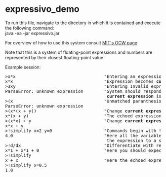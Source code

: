 # expressivo_demo
To run this file, navigate to the directory in which it is contained and execute the following command:<br>
java -ea -jar expressivo.jar

For overview of how to use this system consult <a href="https://ocw.mit.edu/ans7870/6/6.005/s16/psets/ps3/#overview">MIT's OCW page</a>

Note that this is a system of floating-point expressions and numbers are represented by their closest floating-point value.

Example session:
<pre>
>x*x                                  "Entering an expression"
x*x                                   "Expression becomes <b>current expression</b> and is echoed back"
>3xy                                  "Entering Invalid expression"
ParseError: unknown expression        "System should respond by printing an error message of some sort. Note that
                                       <b>current expression</b> is not updated."
>(x                                   "Unmatched paranthesis"
ParseError: unknown expression
>(x*(x + y))                          "Change <b>current expression</b>"
x*(x + y)                             "The echoed expression is any equivalent form of entered expression" 
>(x*x) + y                            "Change <b>current expression</b> again"
x*x + y
>!simplify x=2 y=0                    "Commands begin with !. Note <i>!simplify</i> does not change the current expression"
4.0                                   "Here all the variables in expression namely x & y are assigned so <i>!simplify</i> evaluates 
                                       the expression to a single number"
>!d/dx                                "Differentiate with respect to x. Differentiation changes the <b>current expression</b>"
x*1 + x*1 + 0                         "Here you should expect any expression equivalent to the one presented"
>!simplify
x + x                                 "Here the echoed expression can be the one shown 'x+x' or any equivalent expression, maybe '2*x'" 
>!simplify x=0.5
1.0
</pre>
